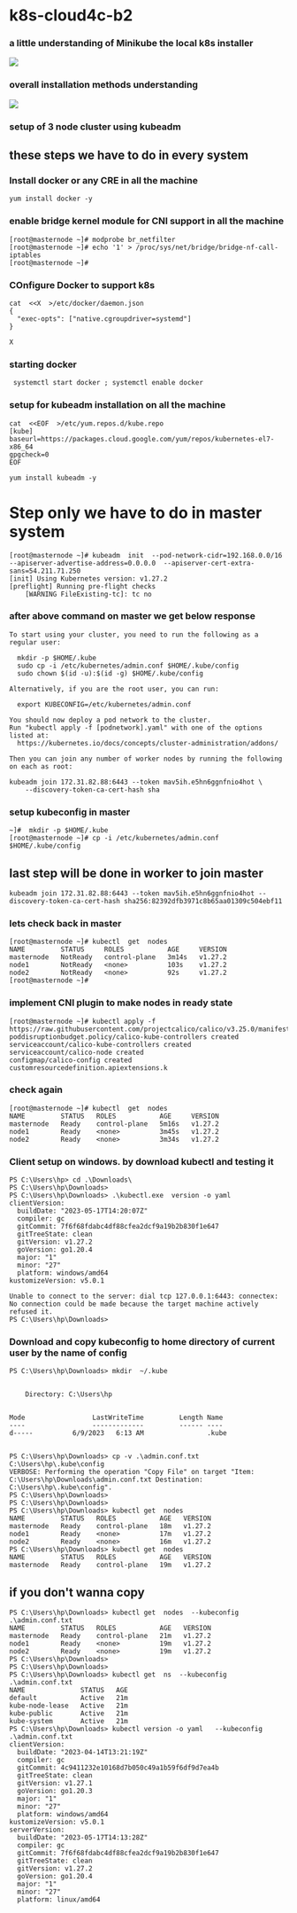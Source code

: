 # k8s-cloud4c-b2

### a little understanding of Minikube the local k8s installer 

<img src="local.png">

### overall installation methods understanding 

<img src="methods.png">

### setup of 3 node cluster using kubeadm 

## these steps we have to do in every system 

### Install docker or any CRE in all the machine 

```
yum install docker -y 
```

### enable bridge kernel module for CNI support in all the machine 

```
[root@masternode ~]# modprobe br_netfilter
[root@masternode ~]# echo '1' > /proc/sys/net/bridge/bridge-nf-call-iptables
[root@masternode ~]# 

```

### COnfigure Docker to support k8s 

```
cat  <<X  >/etc/docker/daemon.json
{
  "exec-opts": ["native.cgroupdriver=systemd"]
}

X
```

### starting docker 

```
 systemctl start docker ; systemctl enable docker
```

###  setup for kubeadm installation on all the machine 

```
cat  <<EOF  >/etc/yum.repos.d/kube.repo
[kube]
baseurl=https://packages.cloud.google.com/yum/repos/kubernetes-el7-x86_64
gpgcheck=0
EOF

yum install kubeadm -y 
```


# Step only we have to do in master system 

```
[root@masternode ~]# kubeadm  init  --pod-network-cidr=192.168.0.0/16  --apiserver-advertise-address=0.0.0.0  --apiserver-cert-extra-sans=54.211.71.250 
[init] Using Kubernetes version: v1.27.2
[preflight] Running pre-flight checks
	[WARNING FileExisting-tc]: tc no
```

### after above command on master we get below response

```
To start using your cluster, you need to run the following as a regular user:

  mkdir -p $HOME/.kube
  sudo cp -i /etc/kubernetes/admin.conf $HOME/.kube/config
  sudo chown $(id -u):$(id -g) $HOME/.kube/config

Alternatively, if you are the root user, you can run:

  export KUBECONFIG=/etc/kubernetes/admin.conf

You should now deploy a pod network to the cluster.
Run "kubectl apply -f [podnetwork].yaml" with one of the options listed at:
  https://kubernetes.io/docs/concepts/cluster-administration/addons/

Then you can join any number of worker nodes by running the following on each as root:

kubeadm join 172.31.82.88:6443 --token mav5ih.e5hn6ggnfnio4hot \
	--discovery-token-ca-cert-hash sha
```

### setup kubeconfig in master 

```
~]#  mkdir -p $HOME/.kube
[root@masternode ~]# cp -i /etc/kubernetes/admin.conf $HOME/.kube/config

```


## last step will be done in worker to join master 

```
kubeadm join 172.31.82.88:6443 --token mav5ih.e5hn6ggnfnio4hot --discovery-token-ca-cert-hash sha256:82392dfb3971c8b65aa01309c504ebf11
```

### lets check back in master 

```
[root@masternode ~]# kubectl  get  nodes
NAME         STATUS     ROLES           AGE     VERSION
masternode   NotReady   control-plane   3m14s   v1.27.2
node1        NotReady   <none>          103s    v1.27.2
node2        NotReady   <none>          92s     v1.27.2
[root@masternode ~]# 

```

### implement CNI plugin to make nodes in ready state

```
[root@masternode ~]# kubectl apply -f https://raw.githubusercontent.com/projectcalico/calico/v3.25.0/manifests/calico.yaml
poddisruptionbudget.policy/calico-kube-controllers created
serviceaccount/calico-kube-controllers created
serviceaccount/calico-node created
configmap/calico-config created
customresourcedefinition.apiextensions.k
```

### check again 

```
[root@masternode ~]# kubectl  get  nodes
NAME         STATUS   ROLES           AGE     VERSION
masternode   Ready    control-plane   5m16s   v1.27.2
node1        Ready    <none>          3m45s   v1.27.2
node2        Ready    <none>          3m34s   v1.27.2

```

### Client setup on windows. by download kubectl and testing it 

```
PS C:\Users\hp> cd .\Downloads\
PS C:\Users\hp\Downloads>
PS C:\Users\hp\Downloads> .\kubectl.exe  version -o yaml
clientVersion:
  buildDate: "2023-05-17T14:20:07Z"
  compiler: gc
  gitCommit: 7f6f68fdabc4df88cfea2dcf9a19b2b830f1e647
  gitTreeState: clean
  gitVersion: v1.27.2
  goVersion: go1.20.4
  major: "1"
  minor: "27"
  platform: windows/amd64
kustomizeVersion: v5.0.1

Unable to connect to the server: dial tcp 127.0.0.1:6443: connectex: No connection could be made because the target machine actively refused it.
PS C:\Users\hp\Downloads>

```

### Download and copy kubeconfig to home directory of current user by the name of config

```
PS C:\Users\hp\Downloads> mkdir  ~/.kube


    Directory: C:\Users\hp


Mode                 LastWriteTime         Length Name
----                 -------------         ------ ----
d-----          6/9/2023   6:13 AM                .kube


PS C:\Users\hp\Downloads> cp -v .\admin.conf.txt   C:\Users\hp\.kube\config
VERBOSE: Performing the operation "Copy File" on target "Item: C:\Users\hp\Downloads\admin.conf.txt Destination: C:\Users\hp\.kube\config".
PS C:\Users\hp\Downloads>
PS C:\Users\hp\Downloads>
PS C:\Users\hp\Downloads> kubectl get  nodes
NAME         STATUS   ROLES           AGE   VERSION
masternode   Ready    control-plane   18m   v1.27.2
node1        Ready    <none>          17m   v1.27.2
node2        Ready    <none>          16m   v1.27.2
PS C:\Users\hp\Downloads> kubectl get  nodes
NAME         STATUS   ROLES           AGE   VERSION
masternode   Ready    control-plane   19m   v1.27.2
```

## if you don't wanna copy 

```
PS C:\Users\hp\Downloads> kubectl get  nodes  --kubeconfig .\admin.conf.txt
NAME         STATUS   ROLES           AGE   VERSION
masternode   Ready    control-plane   21m   v1.27.2
node1        Ready    <none>          19m   v1.27.2
node2        Ready    <none>          19m   v1.27.2
PS C:\Users\hp\Downloads>
PS C:\Users\hp\Downloads>
PS C:\Users\hp\Downloads> kubectl get  ns  --kubeconfig .\admin.conf.txt
NAME              STATUS   AGE
default           Active   21m
kube-node-lease   Active   21m
kube-public       Active   21m
kube-system       Active   21m
PS C:\Users\hp\Downloads> kubectl version -o yaml   --kubeconfig .\admin.conf.txt
clientVersion:
  buildDate: "2023-04-14T13:21:19Z"
  compiler: gc
  gitCommit: 4c9411232e10168d7b050c49a1b59f6df9d7ea4b
  gitTreeState: clean
  gitVersion: v1.27.1
  goVersion: go1.20.3
  major: "1"
  minor: "27"
  platform: windows/amd64
kustomizeVersion: v5.0.1
serverVersion:
  buildDate: "2023-05-17T14:13:28Z"
  compiler: gc
  gitCommit: 7f6f68fdabc4df88cfea2dcf9a19b2b830f1e647
  gitTreeState: clean
  gitVersion: v1.27.2
  goVersion: go1.20.4
  major: "1"
  minor: "27"
  platform: linux/amd64
```




